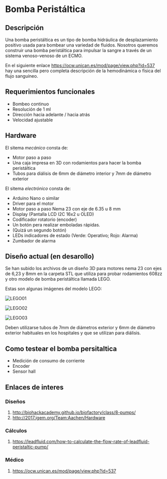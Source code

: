 # Bomba Peristáltica  #

## Descripción ##
Una bomba peristáltica es un tipo de bomba hidráulica de desplazamiento positivo usada para bombear una variedad de fluidos.
Nosotros queremos construir una bomba peristáltica para impulsar la sangre a través de un sistema venoso-venoso de un ECMO.

En el siguiente enlace https://ocw.unican.es/mod/page/view.php?id=537 hay una sencilla pero completa descripción de la hemodinámica o física del flujo sanguíneo.


## Requerimientos funcionales ##
* Bombeo continuo
* Resolución de 1 ml
* Dirección hacia adelante / hacia atrás
* Velocidad ajustable

## Hardware ##

El sitema *mecánico* consta de:
* Motor paso a paso
* Una caja impresa en 3D con rodamientos para hacer la bomba peristáltica 
* Tubos para diálisis de 6mm de diámetro interior y 7mm de diámetro exterior

El sitema *electrónico* consta de:
* Arduino Nano o similar
* Driver para el motor
* Motor paso a paso Nema 23 con eje de 6.35 u 8 mm
* Display (Pantalla LCD I2C 16x2 u OLED)
* Codificador rotatorio (encoder)
* Un botón pera realizar emboladas rápidas. 
* (Quizá un segundo botón)
* LEDs indicadores de estado (Verde: Operativo; Rojo: Alarma)
* Zumbador de alarma


## Diseño actual (en desarollo) ##
Se han subido los archivos de un diseño 3D para motores nema 23 con ejes de 6,23 y 8mm en la carpeta STL que utiliza para probar rodamientos 608zz y otro modelo de bomba peristáltica llamada LEGO.

Estas son algunas imágenes del modelo LEGO:


![LEGO01](https://gitlab.com/coronavirusmakers/ecmo/-/blob/master/Bomba%20peristaltica/img/LEGO01.jpg "LEGO01")


![LEGO02](https://gitlab.com/coronavirusmakers/ecmo/-/blob/master/Bomba%20peristaltica/img/LEGO02.jpg "LEGO02")


![LEGO03](https://gitlab.com/coronavirusmakers/ecmo/-/blob/master/Bomba%20peristaltica/img/LEGO01.jpg "LEGO03")

Deben utilizarse tubos de 7mm de diámetros exterior y 6mm de diámetro exterior habituales en los hospitales y que se utilizan para diálisis.

## Como testear el bomba persitaltica
* Medición de consumo de corriente
* Encoder
* Sensor hall 


## Enlaces de interes ##
### Diseños ###
1. http://biohackacademy.github.io/biofactory/class/8-pumps/
2. http://2017.igem.org/Team:Aachen/Hardware
 

### Cálculos ###
1. https://leadfluid.com/how-to-calculate-the-flow-rate-of-leadfluid-peristaltic-pump/

### Médico ###
1. https://ocw.unican.es/mod/page/view.php?id=537 